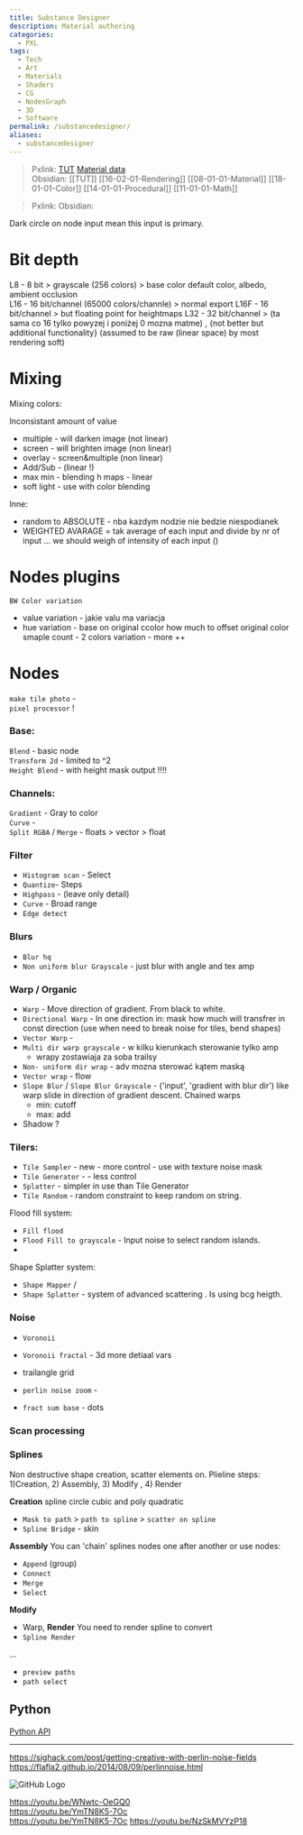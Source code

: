 ```yaml
---
title: Substance Designer
description: Material authoring
categories:
  - PXL
tags:
  - Tech
  - Art
  - Materials
  - Shaders
  - CG
  - NodesGraph
  - 3D
  - Software
permalink: /substancedesigner/
aliases:
  - substancedesigner
---
```

> Pxlink: [TUT](/tutmain/) [Material data](/matdata/)   
> Obsidian: [[TUT]] [[16-02-01-Rendering]]  [[08-01-01-Material]] [[18-01-01-Color]]  [[14-01-01-Procedural]]  [[11-01-01-Math]]



> Pxlink:
>Obsidian:  

Dark circle on node input mean this input is primary.

# Bit depth

L8 - 8 bit  > grayscale (256 colors) > base color default color, albedo, ambient occlusion  
L16 - 16 bit/channel (65000 colors/channle) >   normal export
L16F - 16 bit/channel > but floating point for heightmaps
L32 -  32 bit/channel > (ta sama co 16 tylko powyzej i poniżej 0 mozna matme)   , {not better but additional functionality} (assumed to be raw (linear space) by most rendering soft)


# Mixing
Mixing colors:

Inconsistant amount of value
- multiple - will darken image (not linear)
- screen - will brighten image (non linear)
- overlay - screen&multiple (non linear)
- Add/Sub - (linear !)
- max min - blending h maps - linear
- soft light - use with color blending

Inne:
- random to ABSOLUTE - nba kazdym nodzie nie bedzie niespodianek
- WEIGHTED AVARAGE = tak average of each input and divide by nr of input ... we should weigh of intensity of each input ()


# Nodes plugins

`BW Color variation`  
- value variation - jakie valu ma variacja  
- hue variation - base on original ccolor how much to offset original color
smaple count - 2 colors variation - more ++

# Nodes

`make tile photo` -  
`pixel processor`  !   


### Base:
`Blend` - basic node  
`Transform 2d` - limited to ^2  
`Height Blend` -  with height mask output !!!!  

### Channels:
`Gradient` - Gray to color   
`Curve` -  
`Split RGBA` / `Merge` - floats > vector > float   

### Filter
- `Histogram scan` - Select
- `Quantize`- Steps
- `Highpass` - (leave only detail)
- `Curve` - Broad range
- `Edge detect`
### Blurs
- `Blur hq`
- `Non uniform blur Grayscale` - just blur  with angle and tex amp
### Warp / Organic
- `Warp` - Move direction of gradient. From black to white.
- `Directional Warp`  -  In one direction  in: mask how much will transfrer in const direction (use when need to break noise for tiles, bend shapes)
- `Vector Warp` -   
- `Multi dir warp grayscale` - w kilku kierunkach sterowanie  tylko amp
  - wrapy zostawiaja za soba  trailsy
- `Non- uniform dir wrap` - adv mozna sterować kątem maską
- `Vector wrap` - flow
- `Slope Blur` / `Slope Blur Grayscale` - ('input', 'gradient with blur dir') like warp slide in direction of gradient descent.  Chained warps
  - min: cutoff
  - max: add
- Shadow ?
### Tilers:
- `Tile Sampler` - new  - more control - use with texture noise mask
- `Tile Generator` -    - less control    
- `Splatter` -  simpler in use than  Tile Generator
- `Tile Random` - random constraint to keep random on string.    

Flood fill system:
- `Fill flood`   
- `Flood Fill to grayscale` - Input noise to select random islands.    
-

Shape Splatter system:
- `Shape Mapper` /
- `Shape Splatter`   - system of advanced scattering . Is using bcg heigth.

### Noise
- `Voronoii`
- `Voronoii fractal` - 3d more detiaal vars
- trailangle grid

- `perlin noise zoom` -   
- `fract sum base` - dots   

### Scan processing


### Splines
Non destructive shape creation, scatter elements on.
Plieline steps: 1)Creation, 2) Assembly, 3) Modify , 4) Render

**Creation**
spline circle cubic and poly quadratic
- `Mask to path` > `path to spline` > `scatter on spline`
- `Spline Bridge` - skin

**Assembly**
You can 'chain' splines nodes one after another or use nodes:
- `Append` (group)
- `Connect`
- `Merge`
- `Select`

**Modify**
- Warp,
**Render**
You need to render spline to convert
- `Spline Render`

...

- `preview paths`
- `path select`


## Python
[Python API](https://support.allegorithmic.com/documentation/sat/pysbs-python-api/getting-started)

-----


https://sighack.com/post/getting-creative-with-perlin-noise-fields
https://flafla2.github.io/2014/08/09/perlinnoise.html

![GitHub Logo](/Sources/noise/SubstanceNoises.png)


https://youtu.be/WNwtc-OeGQ0  
https://youtu.be/YmTN8K5-7Oc  
https://youtu.be/YmTN8K5-7Oc
https://youtu.be/NzSkMVYzP18
